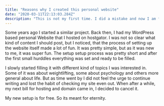 ```yaml
---
title: "Reasons why I created this personal website"
date: "2020-03-11T22:13:03.284Z"
description: "This is not my first time. I did a mistake and now I am fixing this. Forever."
---
```

Some years ago I started a similar project. Back then, I had my WordPress based personal Website that I hosted on hostgator. I was not so clear what kind of content I should post, but I noticed, that the process of setting up the website itself made a lot of fun. It was pretty simple, but as it was new to me, it was super fun. The setup setup process was pretty short and after the first small hurddles everything was set and ready to be filled.

I slowly started filling it with different kind of topics I was interested in. Some of it was about weightlifting, some about psychology and others more general about life. But as time went by I did not feel the urge to continue writing and lost the habit of checking my site even out. When after a while, my next bill for hosting and domain came in, I decided to cancel it.

My new setup is for free. So its meant for eternity.